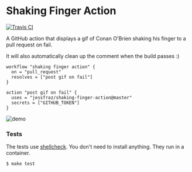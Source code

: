 # Shaking Finger Action

[![Travis CI](https://img.shields.io/travis/jessfraz/shaking-finger-action.svg?style=for-the-badge)](https://travis-ci.org/jessfraz/shaking-finger-action)

A GitHub action that displays a gif of Conan O'Brien shaking his finger to a pull request on fail.

It will also automatically clean up the comment when the build passes :)


```
workflow "shaking finger action" {
  on = "pull_request"
  resolves = ["post gif on fail"]
}

action "post gif on fail" {
  uses = "jessfraz/shaking-finger-action@master"
  secrets = ["GITHUB_TOKEN"]
}
```

![demo](demo.png)

### Tests

The tests use [shellcheck](https://github.com/koalaman/shellcheck). You don't
need to install anything. They run in a container.

```console
$ make test
```
